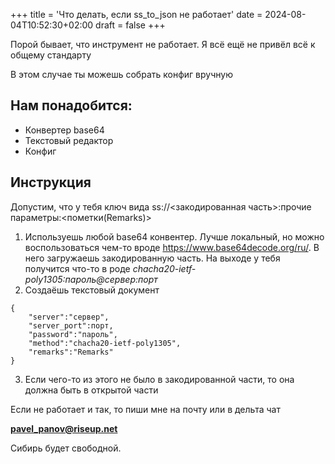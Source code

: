 +++
title = 'Что делать, если ss_to_json не работает'
date = 2024-08-04T10:52:30+02:00
draft = false
+++

Порой бывает, что инструмент не работает. Я всё ещё не привёл всё к общему стандарту

В этом случае ты можешь собрать конфиг вручную

## Нам понадобится:

- Конвертер base64
- Текстовый редактор
- Конфиг

## Инструкция

Допустим, что у тебя ключ вида ss://<закодированная часть>:прочие параметры:<пометки(Remarks)>
1. Используешь любой base64 конвентер. Лучше локальный, но можно воспользоваться чем-то вроде https://www.base64decode.org/ru/. В него загружаешь закодированную часть. На выходе у тебя получится что-то в роде *chacha20-ietf-poly1305:пароль@сервер:порт*
2. Создаёшь текстовый документ
```
{
	"server":"сервер",
	"server_port":порт,
	"password":"пароль",
	"method":"chacha20-ietf-poly1305",
	"remarks":"Remarks"
}
```
3. Если чего-то из этого не было в закодированной части, то она должна быть в открытой части

Если не работает и так, то пиши мне на почту или в дельта чат

**pavel_panov@riseup.net**

Сибирь будет свободной.